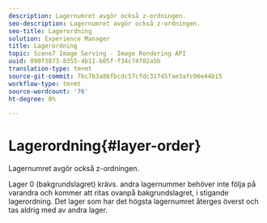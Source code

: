 ```yaml
---
description: Lagernumret avgör också z-ordningen.
seo-description: Lagernumret avgör också z-ordningen.
seo-title: Lagerordning
solution: Experience Manager
title: Lagerordning
topic: Scene7 Image Serving - Image Rendering API
uuid: 090f3873-8355-4b11-b05f-f34c74f02a5b
translation-type: tm+mt
source-git-commit: 7bc7b3a86fbcdc57cfdc31745fae3afc06e44b15
workflow-type: tm+mt
source-wordcount: '76'
ht-degree: 0%

---
```



# Lagerordning{#layer-order}

Lagernumret avgör också z-ordningen.

Lager 0 (bakgrundslagret) krävs. andra lagernummer behöver inte följa på varandra och kommer att ritas ovanpå bakgrundslagret, i stigande lagerordning. Det lager som har det högsta lagernumret återges överst och tas aldrig med av andra lager.
